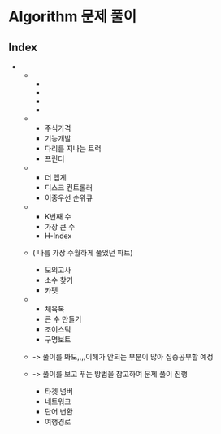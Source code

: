 # Algorithm 문제 풀이



## Index

- [프로그래머스]: https://programmers.co.kr/learn/challenges	"고득점(Kit)"

  

  - [해시]: https://programmers.co.kr/learn/courses/30/parts/12077

    - [완주하지 못한 선수]: https://github.com/chaminhye/Algorithm/blob/master/src/programmers/hash/NotFinishPlayer.java

    - [전화번호]: https://github.com/chaminhye/Algorithm/blob/master/src/programmers/hash/PhoneNumberBook.java

    - [위장]: https://github.com/chaminhye/Algorithm/blob/master/src/programmers/hash/Camouflage.java

    - [베스트 앨범]: https://github.com/chaminhye/Algorithm/blob/master/src/programmers/hash/BestAlbum.java

      

  - [스택/큐]: https://programmers.co.kr/learn/courses/30/parts/12081

    - 주식가격
    - 기능개발
    - 다리를 지나는 트럭
    - 프린터

  - [힙]: https://programmers.co.kr/learn/courses/30/parts/12117

    - 더 맵게
    - 디스크 컨트롤러
    - 이중우선 순위큐

  - [정렬]: https://programmers.co.kr/learn/courses/30/parts/12198

    - K번째 수
    - 가장 큰 수
    - H-Index

  - [완전탐색]: https://programmers.co.kr/learn/courses/30/parts/12230

     ( 나름 가장 수월하게 풀었던 파트)

    - 모의고사
    - 소수 찾기
    - 카펫

  - [탐욕법]: https://programmers.co.kr/learn/courses/30/parts/12244

    - 체육복
    - 큰 수 만들기
    - 조이스틱
    - 구명보트

  - [동적계획법]: https://programmers.co.kr/learn/courses/30/parts/12263

    -> 풀이를 봐도,,,,이해가 안되는 부분이 많아 집중공부할 예정

  - [깊이/너비 우선 탐색(DFS/BFS)]: https://programmers.co.kr/learn/courses/30/parts/12421

     -> 풀이를 보고 푸는 방법을 참고하여 문제 풀이 진행

    - 타겟 넘버
    - 네트워크
    - 단어 변환
    - 여행경로

    

    
